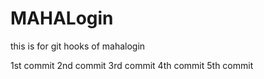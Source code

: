 # MAHALogin
this is for git hooks  of mahalogin

1st commit
2nd commit
3rd commit
4th commit
5th commit

